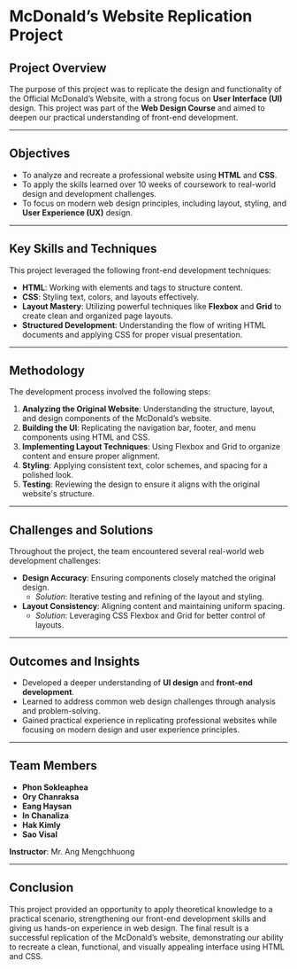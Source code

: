 # McDonald’s Website Replication Project

## Project Overview  
The purpose of this project was to replicate the design and functionality of the Official McDonald’s Website, with a strong focus on **User Interface (UI)** design. This project was part of the **Web Design Course** and aimed to deepen our practical understanding of front-end development.

---

## Objectives  
- To analyze and recreate a professional website using **HTML** and **CSS**.  
- To apply the skills learned over 10 weeks of coursework to real-world design and development challenges.  
- To focus on modern web design principles, including layout, styling, and **User Experience (UX)** design.  

---

## Key Skills and Techniques  
This project leveraged the following front-end development techniques:  
- **HTML**: Working with elements and tags to structure content.  
- **CSS**: Styling text, colors, and layouts effectively.  
- **Layout Mastery**: Utilizing powerful techniques like **Flexbox** and **Grid** to create clean and organized page layouts.  
- **Structured Development**: Understanding the flow of writing HTML documents and applying CSS for proper visual presentation.  

---

## Methodology  
The development process involved the following steps:  
1. **Analyzing the Original Website**: Understanding the structure, layout, and design components of the McDonald’s website.  
2. **Building the UI**: Replicating the navigation bar, footer, and menu components using HTML and CSS.  
3. **Implementing Layout Techniques**: Using Flexbox and Grid to organize content and ensure proper alignment.  
4. **Styling**: Applying consistent text, color schemes, and spacing for a polished look.  
5. **Testing**: Reviewing the design to ensure it aligns with the original website's structure.  

---

## Challenges and Solutions  
Throughout the project, the team encountered several real-world web development challenges:  
- **Design Accuracy**: Ensuring components closely matched the original design.  
   - *Solution*: Iterative testing and refining of the layout and styling.  
- **Layout Consistency**: Aligning content and maintaining uniform spacing.  
   - *Solution*: Leveraging CSS Flexbox and Grid for better control of layouts.  

---

## Outcomes and Insights  
- Developed a deeper understanding of **UI design** and **front-end development**.  
- Learned to address common web design challenges through analysis and problem-solving.  
- Gained practical experience in replicating professional websites while focusing on modern design and user experience principles.  

---

## Team Members  
- **Phon Sokleaphea**  
- **Ory Chanraksa**  
- **Eang Haysan**  
- **In Chanaliza**  
- **Hak Kimly**  
- **Sao Visal**  

**Instructor**: Mr. Ang Mengchhuong  

---

## Conclusion  
This project provided an opportunity to apply theoretical knowledge to a practical scenario, strengthening our front-end development skills and giving us hands-on experience in web design. The final result is a successful replication of the McDonald’s website, demonstrating our ability to recreate a clean, functional, and visually appealing interface using HTML and CSS.  

